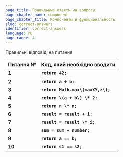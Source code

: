 ```yaml
---
page_title: Правильные ответы на вопросы
page_chapter_name: component
page_chapter_title: Компоненты и функциональность
slug: correct-answers
identifier: correct-answers
language: ru
page_range: 4
---
```



Правильні відповіді на питання

| **Питання №** | **Код, який необхідно вводити**   |
| ------------- | --------------------------------- |
| **1**         | **`return 42;`**                  |
| **2**         | **`return a + b;`**               |
| **3**         | **`return Math.max\(maxXY,z\);`** |
| **4**         | **`return \(a + b\) \* 2;`**      |
| **5**         | **`return n \* n;`**              |
| **6**         | **`result = result + i;`**        |
| **7**         | **`result = result \* i;`**       |
| **8**         | **`sum = sum + number;`**         |
| **9**         | **`return a == b;`**              |
| **10**        | **`return s1 == s2;`**            |